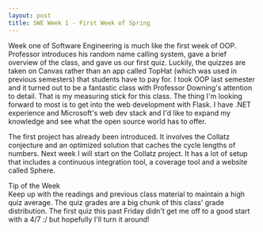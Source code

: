 ```yaml
---
layout: post
title: SWE Week 1 - First Week of Spring
---
```


Week one of Software Engineering is much like the first week of OOP. Professor introduces his random name calling system, gave a brief overview of the class, and gave us our first quiz. Luckily, the quizzes are taken on Canvas rather than an app called TopHat (which was used in previous semesters) that students have to pay for. I took OOP last semester and it turned out to be a fantastic class with Professor Downing's attention to detail. That is my measuring stick for this class. The thing I'm looking forward to most is to get into the web development with Flask. I have .NET experience and Microsoft's web dev stack and I'd like to expand my knowledge and see what the open source world has to offer.

The first project has already been introduced. It involves the Collatz conjecture and an optimized solution that caches the cycle lengths of numbers. Next week I will start on the Collatz project. It has a lot of setup that includes a continuous integration tool, a coverage tool and a website called Sphere.

Tip of the Week <br/>
Keep up with the readings and previous class material to maintain a high quiz average. The quiz grades are a big chunk of this class' grade distribution. The first quiz this past Friday didn't get me off to a good start with a 4/7 :/ but hopefully I'll turn it around!


